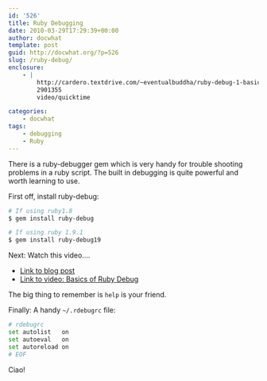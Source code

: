 ```yaml
---
id: '526'
title: Ruby Debugging
date: 2010-03-29T17:29:39+00:00
author: docwhat
template: post
guid: http://docwhat.org/?p=526
slug: /ruby-debug/
enclosure:
    - |
        http://cardero.textdrive.com/~eventualbuddha/ruby-debug-1-basics.mov
        2901355
        video/quicktime

categories:
    - docwhat
tags:
    - debugging
    - Ruby
---
```


There is a ruby-debugger gem which is very handy for trouble shooting problems
in a ruby script. The built in debugging is quite powerful and worth learning
to use.

First off, install ruby-debug:

```bash
# If using ruby1.8
$ gem install ruby-debug

# If using ruby 1.9.1
$ gem install ruby-debug19
```

Next: Watch this video....

-   [Link to blog post](http://brian.maybeyoureinsane.net/blog/2007/05/07/ruby-debug-basics-screencast/)
-   [Link to video: Basics of Ruby Debug](http://cardero.textdrive.com/~eventualbuddha/ruby-debug-1-basics.mov)

The big thing to remember is `help` is your friend.

Finally: A handy `~/.rdebugrc` file:

```bash
# rdebugrc
set autolist   on
set autoeval   on
set autoreload on
# EOF
```

Ciao!
